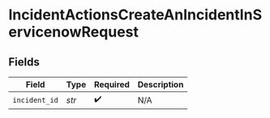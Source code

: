 # IncidentActionsCreateAnIncidentInServicenowRequest


## Fields

| Field              | Type               | Required           | Description        |
| ------------------ | ------------------ | ------------------ | ------------------ |
| `incident_id`      | *str*              | :heavy_check_mark: | N/A                |